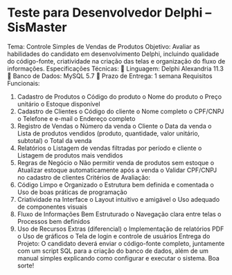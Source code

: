 # Teste para Desenvolvedor Delphi – SisMaster 
Tema: Controle Simples de Vendas de Produtos 
Objetivo: Avaliar as habilidades do candidato em desenvolvimento Delphi, incluindo 
qualidade do código-fonte, criatividade na criação das telas e organização do fluxo de 
informações. 
Especificações Técnicas: 
 Linguagem: Delphi Alexandria 11.3 
 Banco de Dados: MySQL 5.7 
 Prazo de Entrega: 1 semana 
Requisitos Funcionais: 
1. Cadastro de Produtos 
o Código do produto 
o Nome do produto 
o Preço unitário 
o Estoque disponível 
2. Cadastro de Clientes 
o Código do cliente 
o Nome completo 
o CPF/CNPJ 
o Telefone e e-mail 
o Endereço completo 
3. Registro de Vendas 
o Número da venda 
o Cliente 
o Data da venda 
o Lista de produtos vendidos (produto, quantidade, valor unitário, subtotal) 
o Total da venda 
4. Relatórios 
o Listagem de vendas filtradas por período e cliente 
o Listagem de produtos mais vendidos 
5. Regras de Negócio 
o Não permitir venda de produtos sem estoque 
o Atualizar estoque automaticamente após a venda 
o Validar CPF/CNPJ no cadastro de clientes 
Critérios de Avaliação: 
1. Código Limpo e Organizado 
o Estrutura bem definida e comentada 
o Uso de boas práticas de programação 
2. Criatividade na Interface 
o Layout intuitivo e amigável 
o Uso adequado de componentes visuais 
3. Fluxo de Informações Bem Estruturado 
o Navegação clara entre telas 
o Processos bem definidos 
4. Uso de Recursos Extras (diferencial) 
o Implementação de relatórios PDF 
o Uso de gráficos 
o Tela de login e controle de usuários 
Entrega do Projeto: O candidato deverá enviar o código-fonte completo, juntamente 
com um script SQL para a criação do banco de dados, além de um manual simples 
explicando como configurar e executar o sistema. 
Boa sorte!
